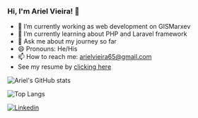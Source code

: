 ### Hi, I'm Ariel Vieira! 👋

<!--
**ArielBac/ArielBac** is a ✨ _special_ ✨ repository because its `README.md` (this file) appears on your GitHub profile.

Here are some ideas to get you started:

- 📫 How to reach me: ...
- 👯 I’m looking to collaborate on ...
- 🤔 I’m looking for help with ...
- ⚡ Fun fact: ...

links úteis: 
- Para fazer a imagem dos status do GitHub: https://github.com/anuraghazra/github-readme-stats/blob/master/docs/readme_pt-BR.md
- Para o link do Linkedin: https://shields.io/
-->

- 🔭 I’m currently working as web development on GISMarxev
- 🌱 I’m currently learning about PHP and Laravel framework
- 💬 Ask me about my journey so far
- 😄 Pronouns: He/His
- 📫 How to reach me: arielvieira65@gmail.com
- See my resume by [clicking here](https://drive.google.com/file/d/1N0H-junpXd0bP3xxOw0l2fFLVyjkmlC1/view?usp=sharing)

![Ariel's GitHub stats](https://github-readme-stats.vercel.app/api?username=ArielBac&show_icons=true&theme=algolia)

![Top Langs](https://github-readme-stats.vercel.app/api/top-langs/?username=ArielBac&layout=compact&theme=algolia)


<!-- ![Top Langs](https://github-readme-stats.vercel.app/api/top-langs/?username=ArielBac&layout=compact&theme=algolia) -->

[![Linkedin](https://img.shields.io/badge/-Linkedin-060606?style=flat&labelColor=0A66C2&logo=Linkedin&color=white)](https://www.linkedin.com/in/ariel-vieira-28aa51135)
